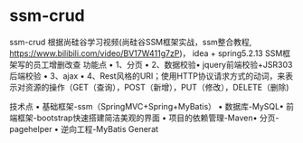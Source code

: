 # ssm-crud
ssm-crud
根据尚硅谷学习视频(尚硅谷SSM框架实战，ssm整合教程, https://www.bilibili.com/video/BV17W411g7zP)，
idea + spring5.2.13 SSM框架写的员工增删改查
功能点
• 1、分页
• 2、数据校验• jquery前端校验+JSR303后端校验
• 3、ajax
• 4、Rest风格的URI；使用HTTP协议请求方式的动词，来表示对资源的操作（GET（查询），POST（新增），PUT（修改），DELETE（删除)

技术点 • 基础框架-ssm（SpringMVC+Spring+MyBatis） • 数据库-MySQL• 前端框架-bootstrap快速搭建简洁美观的界面 • 项目的依赖管理-Maven• 分页-pagehelper • 逆向工程-MyBatis Generat
